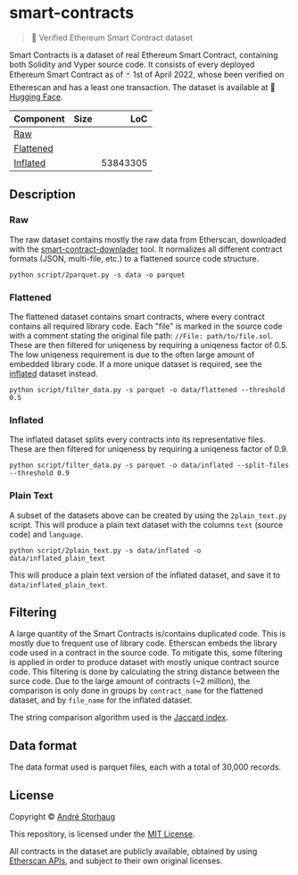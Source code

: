 # smart-contracts

> :page_facing_up: Verified Ethereum Smart Contract dataset

Smart Contracts is a dataset of real Ethereum Smart Contract, containing both Solidity and Vyper source code. It consists of every deployed Ethereum Smart Contract as of :black_joker: 1st of April 2022, whose been verified on Etherescan and has a least one transaction.
The dataset is available at 🤗 [Hugging Face](https://huggingface.co/datasets/andstor/smart_contracts).

| Component | Size | LoC |
| --------- |:----:| ---:|
| [Raw](https://huggingface.co/datasets/andstor/smart_contracts/tree/main/data/raw)|  |  |
| [Flattened](https://huggingface.co/datasets/andstor/smart_contracts/tree/main/data/flattened) |  |  |
| [Inflated](https://huggingface.co/datasets/andstor/smart_contracts/tree/main/data/inflated) |  | 53843305 |


## Description

### Raw
The raw dataset contains mostly the raw data from Etherscan, downloaded with the [smart-contract-downlader](https://github.com/andstor/smart-contract-downloader) tool. It normalizes all different contract formats (JSON, multi-file, etc.) to a flattened source code structure.

```script
python script/2parquet.py -s data -o parquet
```

### Flattened
The flattened dataset contains smart contracts, where every contract contains all required library code. Each "file" is marked in the source code with a comment stating the original file path: `//File: path/to/file.sol`. These are then filtered for uniqeness by requiring a uniqeness factor of 0.5. The low uniqeness requirement is due to the often large amount of embedded library code. If a more unique dataset is required, see the [inflated](#inflated) dataset instead.

```script
python script/filter_data.py -s parquet -o data/flattened --threshold 0.5
```

### Inflated
The inflated dataset splits every contracts into its representative files. These are then filtered for uniqeness by requiring a uniqeness factor of 0.9.

```script
python script/filter_data.py -s parquet -o data/inflated --split-files --threshold 0.9
```

### Plain Text
A subset of the datasets above can be created by using the `2plain_text.py` script. This will produce a plain text dataset with the columns `text` (source code) and `language`.

```script
python script/2plain_text.py -s data/inflated -o data/inflated_plain_text
```
This will produce a plain text version of the inflated dataset, and save it to `data/inflated_plain_text`.

## Filtering
A large quantity of the Smart Contracts is/contains duplicated code. This is mostly due to frequent use of library code. Etherscan embeds the library code used in a contract in the source code. To mitigate this, some filtering is applied in order to produce dataset with mostly unique contract source code. This filtering is done by calculating the string distance between the surce code. Due to the large amount of contracts (~2 million), the comparison is only done in groups by `contract_name` for the flattened dataset, and by `file_name` for the inflated dataset.

The string comparison algorithm used is the [Jaccard index](https://en.wikipedia.org/wiki/Jaccard_index).

## Data format
The data format used is parquet files, each with a total of 30,000 records.

## License

Copyright © [André Storhaug](https://github.com/andstor)

This repository, is licensed under the [MIT License](https://github.com/andstor/verified-smart-contracts/blob/main/LICENSE).

All contracts in the dataset are publicly available, obtained by using [Etherscan APIs](https://etherscan.io/apis), and subject to their own original licenses.
